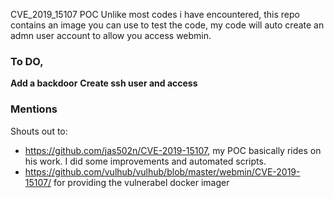CVE_2019_15107 POC
Unlike most codes i have encountered, this repo contains an image you can use to test the code, my code will auto create an admn user account to allow you access webmin.

### To DO, 
**Add a backdoor** 
**Create ssh user and access**

### Mentions
Shouts out to:
- https://github.com/jas502n/CVE-2019-15107, my POC basically rides on his work. I did some improvements and automated scripts.
- https://github.com/vulhub/vulhub/blob/master/webmin/CVE-2019-15107/ for providing the vulnerabel docker imager
